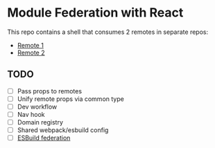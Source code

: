 # Module Federation with React

This repo contains a shell that consumes 2 remotes in separate repos:

- [Remote 1](https://github.com/coryhouse/remote-1)
- [Remote 2](https://github.com/coryhouse/remote-2)

## TODO

- [ ] Pass props to remotes
- [ ] Unify remote props via common type
- [ ] Dev workflow
- [ ] Nav hook
- [ ] Domain registry
- [ ] Shared webpack/esbuild config
- [ ] [ESBuild federation](https://github.com/jacob-ebey/esbuild-federation-example)
